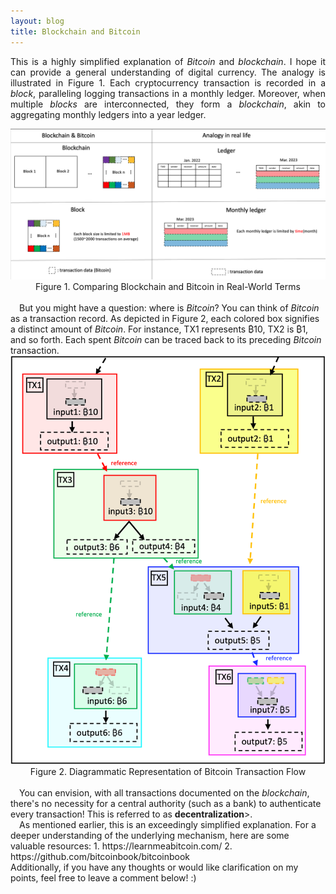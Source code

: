 ```yaml
---
layout: blog
title: Blockchain and Bitcoin
---
```

<p style='text-align: justify;'> This is a highly simplified explanation of <em>Bitcoin</em> and <em>blockchain</em>. I hope it can provide a general understanding of digital currency. The analogy is illustrated in Figure 1. Each cryptocurrency transaction is recorded in a <em>block</em>, paralleling logging transactions in a monthly ledger. Moreover, when multiple <em>blocks</em> are interconnected, they form a <em>blockchain</em>, akin to aggregating monthly ledgers into a year ledger.
<br>
<center><img class="blog_img" src="/assets/blog/2023-11-15-bitcoin&blockchain/btc&block.png"></center>
<center>Figure 1. Comparing Blockchain and Bitcoin in Real-World Terms</center>
<br>
&emsp;But you might have a question: where is <em>Bitcoin</em>? You can think of <em>Bitcoin</em> as a transaction record. As depicted in Figure 2, each colored box signifies a distinct amount of <em>Bitcoin</em>. For instance, TX1 represents ₿10, TX2 is ₿1, and so forth. Each spent <em>Bitcoin</em> can be traced back to its preceding <em>Bitcoin</em> transaction. 
<br>
<center><img class="blog_img" src="/assets/blog/2023-11-15-bitcoin&blockchain/btc_flow.png"></center>
<center>Figure 2. Diagrammatic Representation of Bitcoin Transaction Flow</center>
<br>
&emsp;You can envision, with all transactions documented on the <em>blockchain</em>, there's no necessity for a central authority (such as a bank) to authenticate every transaction! This is referred to as <strong>decentralization</strong>>.
<br>
&emsp;As mentioned earlier, this is an exceedingly simplified explanation. For a deeper understanding of the underlying mechanism, here are some valuable resources:
1. https://learnmeabitcoin.com/ 
2. https://github.com/bitcoinbook/bitcoinbook
<br>
Additionally, if you have any thoughts or would like clarification on my points, feel free to leave a comment below! :) </p> 
